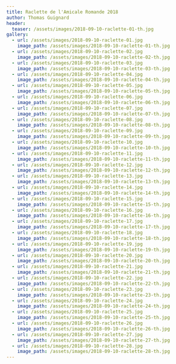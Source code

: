 ```yaml
---
title: Raclette de l'Amicale Romande 2018
author: Thomas Guignard
header:
  teaser: /assets/images/2018-09-10-raclette-01-th.jpg
gallery:
  - url: /assets/images/2018-09-10-raclette-01.jpg
    image_path: /assets/images/2018-09-10-raclette-01-th.jpg
  - url: /assets/images/2018-09-10-raclette-02.jpg
    image_path: /assets/images/2018-09-10-raclette-02-th.jpg
  - url: /assets/images/2018-09-10-raclette-03.jpg
    image_path: /assets/images/2018-09-10-raclette-03-th.jpg
  - url: /assets/images/2018-09-10-raclette-04.jpg
    image_path: /assets/images/2018-09-10-raclette-04-th.jpg
  - url: /assets/images/2018-09-10-raclette-05.jpg
    image_path: /assets/images/2018-09-10-raclette-05-th.jpg
  - url: /assets/images/2018-09-10-raclette-06.jpg
    image_path: /assets/images/2018-09-10-raclette-06-th.jpg
  - url: /assets/images/2018-09-10-raclette-07.jpg
    image_path: /assets/images/2018-09-10-raclette-07-th.jpg
  - url: /assets/images/2018-09-10-raclette-08.jpg
    image_path: /assets/images/2018-09-10-raclette-08-th.jpg
  - url: /assets/images/2018-09-10-raclette-09.jpg
    image_path: /assets/images/2018-09-10-raclette-09-th.jpg
  - url: /assets/images/2018-09-10-raclette-10.jpg
    image_path: /assets/images/2018-09-10-raclette-10-th.jpg
  - url: /assets/images/2018-09-10-raclette-11.jpg
    image_path: /assets/images/2018-09-10-raclette-11-th.jpg
  - url: /assets/images/2018-09-10-raclette-12.jpg
    image_path: /assets/images/2018-09-10-raclette-12-th.jpg
  - url: /assets/images/2018-09-10-raclette-13.jpg
    image_path: /assets/images/2018-09-10-raclette-13-th.jpg
  - url: /assets/images/2018-09-10-raclette-14.jpg
    image_path: /assets/images/2018-09-10-raclette-14-th.jpg
  - url: /assets/images/2018-09-10-raclette-15.jpg
    image_path: /assets/images/2018-09-10-raclette-15-th.jpg
  - url: /assets/images/2018-09-10-raclette-16.jpg
    image_path: /assets/images/2018-09-10-raclette-16-th.jpg
  - url: /assets/images/2018-09-10-raclette-17.jpg
    image_path: /assets/images/2018-09-10-raclette-17-th.jpg
  - url: /assets/images/2018-09-10-raclette-18.jpg
    image_path: /assets/images/2018-09-10-raclette-18-th.jpg
  - url: /assets/images/2018-09-10-raclette-19.jpg
    image_path: /assets/images/2018-09-10-raclette-19-th.jpg
  - url: /assets/images/2018-09-10-raclette-20.jpg
    image_path: /assets/images/2018-09-10-raclette-20-th.jpg
  - url: /assets/images/2018-09-10-raclette-21.jpg
    image_path: /assets/images/2018-09-10-raclette-21-th.jpg
  - url: /assets/images/2018-09-10-raclette-22.jpg
    image_path: /assets/images/2018-09-10-raclette-22-th.jpg
  - url: /assets/images/2018-09-10-raclette-23.jpg
    image_path: /assets/images/2018-09-10-raclette-23-th.jpg
  - url: /assets/images/2018-09-10-raclette-24.jpg
    image_path: /assets/images/2018-09-10-raclette-24-th.jpg
  - url: /assets/images/2018-09-10-raclette-25.jpg
    image_path: /assets/images/2018-09-10-raclette-25-th.jpg
  - url: /assets/images/2018-09-10-raclette-26.jpg
    image_path: /assets/images/2018-09-10-raclette-26-th.jpg
  - url: /assets/images/2018-09-10-raclette-27.jpg
    image_path: /assets/images/2018-09-10-raclette-27-th.jpg
  - url: /assets/images/2018-09-10-raclette-28.jpg
    image_path: /assets/images/2018-09-10-raclette-28-th.jpg
---
```

